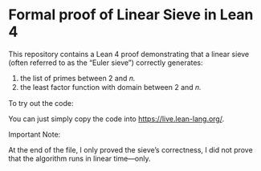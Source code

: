 # Formal proof of Linear Sieve in Lean 4

This repository contains a Lean 4 proof demonstrating that a linear sieve (often referred to as the “Euler sieve”) correctly generates:
1. the list of primes between 2 and 𝑛.
2. the least factor function with domain between 2 and 𝑛.


To try out the code:

You can just simply copy the code into https://live.lean-lang.org/.


Important Note:

At the end of the file, I only proved the sieve’s correctness, I did not prove that the algorithm runs in linear time—only.
